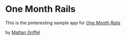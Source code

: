 # One Month Rails

This is the pinteresting sample app for
[*One Month Rails*](http://onemonthrails.com)

by [Mattan Griffel](http://mattangriffel.com)
